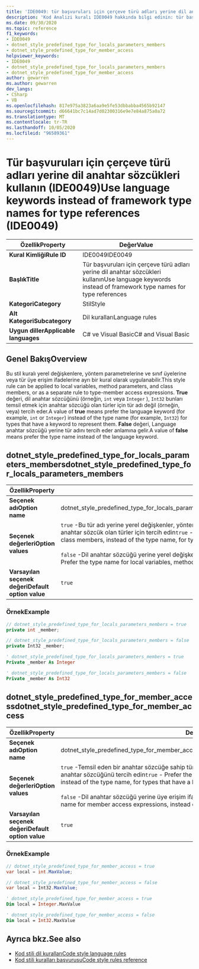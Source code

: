 ```yaml
---
title: 'IDE0049: tür başvuruları için çerçeve türü adları yerine dil anahtar sözcükleri kullanın'
description: 'Kod Analizi kuralı IDE0049 hakkında bilgi edinin: tür başvuruları için çerçeve türü adları yerine dil anahtar sözcükleri kullanın'
ms.date: 09/30/2020
ms.topic: reference
f1_keywords:
- IDE0049
- dotnet_style_predefined_type_for_locals_parameters_members
- dotnet_style_predefined_type_for_member_access
helpviewer_keywords:
- IDE0049
- dotnet_style_predefined_type_for_locals_parameters_members
- dotnet_style_predefined_type_for_member_access
author: gewarren
ms.author: gewarren
dev_langs:
- CSharp
- VB
ms.openlocfilehash: 817e975a3823a6aa9e5fe53dbbabba4565b92147
ms.sourcegitcommit: d66641bc7c14ad7d02300316e9e7e84a875a0a72
ms.translationtype: MT
ms.contentlocale: tr-TR
ms.lasthandoff: 10/05/2020
ms.locfileid: "96589361"
---
```

# <a name="use-language-keywords-instead-of-framework-type-names-for-type-references-ide0049"></a><span data-ttu-id="a971f-103">Tür başvuruları için çerçeve türü adları yerine dil anahtar sözcükleri kullanın (IDE0049)</span><span class="sxs-lookup"><span data-stu-id="a971f-103">Use language keywords instead of framework type names for type references (IDE0049)</span></span>

|<span data-ttu-id="a971f-104">Özellik</span><span class="sxs-lookup"><span data-stu-id="a971f-104">Property</span></span>|<span data-ttu-id="a971f-105">Değer</span><span class="sxs-lookup"><span data-stu-id="a971f-105">Value</span></span>|
|-|-|
| <span data-ttu-id="a971f-106">**Kural Kimliği**</span><span class="sxs-lookup"><span data-stu-id="a971f-106">**Rule ID**</span></span> | <span data-ttu-id="a971f-107">IDE0049</span><span class="sxs-lookup"><span data-stu-id="a971f-107">IDE0049</span></span> |
| <span data-ttu-id="a971f-108">**Başlık**</span><span class="sxs-lookup"><span data-stu-id="a971f-108">**Title**</span></span> | <span data-ttu-id="a971f-109">Tür başvuruları için çerçeve türü adları yerine dil anahtar sözcükleri kullanın</span><span class="sxs-lookup"><span data-stu-id="a971f-109">Use language keywords instead of framework type names for type references</span></span> |
| <span data-ttu-id="a971f-110">**Kategori**</span><span class="sxs-lookup"><span data-stu-id="a971f-110">**Category**</span></span> | <span data-ttu-id="a971f-111">Stil</span><span class="sxs-lookup"><span data-stu-id="a971f-111">Style</span></span> |
| <span data-ttu-id="a971f-112">**Alt Kategori**</span><span class="sxs-lookup"><span data-stu-id="a971f-112">**Subcategory**</span></span> | <span data-ttu-id="a971f-113">Dil kuralları</span><span class="sxs-lookup"><span data-stu-id="a971f-113">Language rules</span></span> |
| <span data-ttu-id="a971f-114">**Uygun diller**</span><span class="sxs-lookup"><span data-stu-id="a971f-114">**Applicable languages**</span></span> | <span data-ttu-id="a971f-115">C# ve Visual Basic</span><span class="sxs-lookup"><span data-stu-id="a971f-115">C# and Visual Basic</span></span> |

## <a name="overview"></a><span data-ttu-id="a971f-116">Genel Bakış</span><span class="sxs-lookup"><span data-stu-id="a971f-116">Overview</span></span>

<span data-ttu-id="a971f-117">Bu stil kuralı yerel değişkenlere, yöntem parametrelerine ve sınıf üyelerine veya tür üye erişim ifadelerine ayrı bir kural olarak uygulanabilir.</span><span class="sxs-lookup"><span data-stu-id="a971f-117">This style rule can be applied to local variables, method parameters, and class members, or as a separate rule to type-member access expressions.</span></span> <span data-ttu-id="a971f-118">**True** değeri, dil anahtar sözcüğünü (örneğin, `int` veya `Integer` ), `Int32` bunları temsil etmek için anahtar sözcüğü olan türler için tür adı değil (örneğin, veya) tercih eder.</span><span class="sxs-lookup"><span data-stu-id="a971f-118">A value of **true** means prefer the language keyword (for example, `int` or `Integer`) instead of the type name (for example, `Int32`) for types that have a keyword to represent them.</span></span> <span data-ttu-id="a971f-119">**False** değeri, Language anahtar sözcüğü yerine tür adını tercih eder anlamına gelir.</span><span class="sxs-lookup"><span data-stu-id="a971f-119">A value of **false** means prefer the type name instead of the language keyword.</span></span>

## <a name="dotnet_style_predefined_type_for_locals_parameters_members"></a><span data-ttu-id="a971f-120">dotnet_style_predefined_type_for_locals_parameters_members</span><span class="sxs-lookup"><span data-stu-id="a971f-120">dotnet_style_predefined_type_for_locals_parameters_members</span></span>

|<span data-ttu-id="a971f-121">Özellik</span><span class="sxs-lookup"><span data-stu-id="a971f-121">Property</span></span>|<span data-ttu-id="a971f-122">Değer</span><span class="sxs-lookup"><span data-stu-id="a971f-122">Value</span></span>|
|-|-|
| <span data-ttu-id="a971f-123">**Seçenek adı**</span><span class="sxs-lookup"><span data-stu-id="a971f-123">**Option name**</span></span> | <span data-ttu-id="a971f-124">dotnet_style_predefined_type_for_locals_parameters_members</span><span class="sxs-lookup"><span data-stu-id="a971f-124">dotnet_style_predefined_type_for_locals_parameters_members</span></span> |
| <span data-ttu-id="a971f-125">**Seçenek değerleri**</span><span class="sxs-lookup"><span data-stu-id="a971f-125">**Option values**</span></span> | <span data-ttu-id="a971f-126">`true` -Bu tür adı yerine yerel değişkenler, yöntem parametreleri ve sınıf üyeleri için dil anahtar sözcüğünü tercih eden bir anahtar sözcük olan türler için tercih edin</span><span class="sxs-lookup"><span data-stu-id="a971f-126">`true` - Prefer the language keyword for local variables, method parameters, and class members, instead of the type name, for types that have a keyword to represent them</span></span><br /><br /><span data-ttu-id="a971f-127">`false` -Dil anahtar sözcüğü yerine yerel değişkenler, yöntem parametreleri ve sınıf üyeleri için tür adını tercih edin</span><span class="sxs-lookup"><span data-stu-id="a971f-127">`false` - Prefer the type name for local variables, method parameters, and class members, instead of the language keyword</span></span> |
| <span data-ttu-id="a971f-128">**Varsayılan seçenek değeri**</span><span class="sxs-lookup"><span data-stu-id="a971f-128">**Default option value**</span></span> | `true` |

### <a name="example"></a><span data-ttu-id="a971f-129">Örnek</span><span class="sxs-lookup"><span data-stu-id="a971f-129">Example</span></span>

```csharp
// dotnet_style_predefined_type_for_locals_parameters_members = true
private int _member;

// dotnet_style_predefined_type_for_locals_parameters_members = false
private Int32 _member;
```

```vb
' dotnet_style_predefined_type_for_locals_parameters_members = true
Private _member As Integer

' dotnet_style_predefined_type_for_locals_parameters_members = false
Private _member As Int32
```

## <a name="dotnet_style_predefined_type_for_member_access"></a><span data-ttu-id="a971f-130">dotnet_style_predefined_type_for_member_access</span><span class="sxs-lookup"><span data-stu-id="a971f-130">dotnet_style_predefined_type_for_member_access</span></span>

|<span data-ttu-id="a971f-131">Özellik</span><span class="sxs-lookup"><span data-stu-id="a971f-131">Property</span></span>|<span data-ttu-id="a971f-132">Değer</span><span class="sxs-lookup"><span data-stu-id="a971f-132">Value</span></span>|
|-|-|
| <span data-ttu-id="a971f-133">**Seçenek adı**</span><span class="sxs-lookup"><span data-stu-id="a971f-133">**Option name**</span></span> | <span data-ttu-id="a971f-134">dotnet_style_predefined_type_for_member_access</span><span class="sxs-lookup"><span data-stu-id="a971f-134">dotnet_style_predefined_type_for_member_access</span></span> |
| <span data-ttu-id="a971f-135">**Seçenek değerleri**</span><span class="sxs-lookup"><span data-stu-id="a971f-135">**Option values**</span></span> | <span data-ttu-id="a971f-136">`true` -Temsil eden bir anahtar sözcüğe sahip türler için tür adı yerine üye erişim ifadeleri için dil anahtar sözcüğünü tercih edin</span><span class="sxs-lookup"><span data-stu-id="a971f-136">`true` - Prefer the language keyword for member access expressions, instead of the type name, for types that have a keyword to represent them</span></span><br /><br /><span data-ttu-id="a971f-137">`false` -Dil anahtar sözcüğü yerine üye erişim ifadeleri için tür adını tercih edin</span><span class="sxs-lookup"><span data-stu-id="a971f-137">`false` - Prefer the type name for member access expressions, instead of the language keyword</span></span> |
| <span data-ttu-id="a971f-138">**Varsayılan seçenek değeri**</span><span class="sxs-lookup"><span data-stu-id="a971f-138">**Default option value**</span></span> | `true` |

### <a name="example"></a><span data-ttu-id="a971f-139">Örnek</span><span class="sxs-lookup"><span data-stu-id="a971f-139">Example</span></span>

```csharp
// dotnet_style_predefined_type_for_member_access = true
var local = int.MaxValue;

// dotnet_style_predefined_type_for_member_access = false
var local = Int32.MaxValue;
```

```vb
' dotnet_style_predefined_type_for_member_access = true
Dim local = Integer.MaxValue

' dotnet_style_predefined_type_for_member_access = false
Dim local = Int32.MaxValue
```

## <a name="see-also"></a><span data-ttu-id="a971f-140">Ayrıca bkz.</span><span class="sxs-lookup"><span data-stu-id="a971f-140">See also</span></span>

- [<span data-ttu-id="a971f-141">Kod stili dil kuralları</span><span class="sxs-lookup"><span data-stu-id="a971f-141">Code style language rules</span></span>](language-rules.md)
- [<span data-ttu-id="a971f-142">Kod stili kuralları başvurusu</span><span class="sxs-lookup"><span data-stu-id="a971f-142">Code style rules reference</span></span>](index.md)
